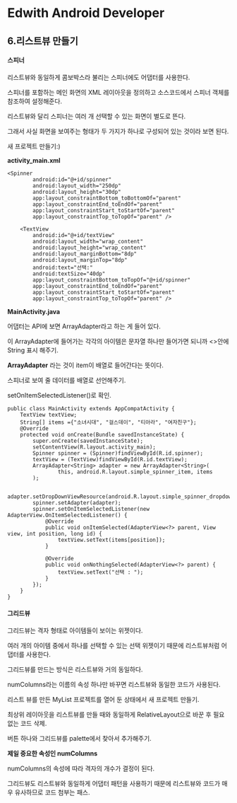 # Edwith Android Developer 

## 6.리스트뷰 만들기

#### 스피너

리스트뷰와 동일하게 콤보박스라 불리는 스피너에도 어댑터를 사용한다.

스피너를 포함하는 메인 화면의 XML 레이아웃을 정의하고 소스코드에서 스피너 객체를 참조하여 설정해준다.

리스트뷰와 달리 스피너는 여러 개 선택할 수 있는 화면이 별도로 뜬다.

그래서 사실 화면을 보여주는 형태가 두 가지가 하나로 구성되어 있는 것이라 보면 된다.

새 프로젝트 만들기:)

**activity_main.xml**

```
<Spinner
        android:id="@+id/spinner"
        android:layout_width="250dp"
        android:layout_height="30dp"
        app:layout_constraintBottom_toBottomOf="parent"
        app:layout_constraintEnd_toEndOf="parent"
        app:layout_constraintStart_toStartOf="parent"
        app:layout_constraintTop_toTopOf="parent" />

    <TextView
        android:id="@+id/textView"
        android:layout_width="wrap_content"
        android:layout_height="wrap_content"
        android:layout_marginBottom="8dp"
        android:layout_marginTop="8dp"
        android:text="선택:"
        android:textSize="40dp"
        app:layout_constraintBottom_toTopOf="@+id/spinner"
        app:layout_constraintEnd_toEndOf="parent"
        app:layout_constraintStart_toStartOf="parent"
        app:layout_constraintTop_toTopOf="parent" />
```

**MainActivity.java**

어댑터는 API에 보면 ArrayAdapter라고 하는 게 들어 있다.

이 ArrayAdapter에 들어가는 각각의 아이템은 문자열 하나만 들어가면 되니까 <>안에 String  표시 해주기.

**ArrayAdapter** 라는 것이 item이 배열로 들어간다는 뜻이다.

스피너로 보여 줄 데이터를 배열로 선언해주기.

setOnItemSelectedListener()로 확인.

```
public class MainActivity extends AppCompatActivity {
    TextView textView;
    String[] items ={"소녀시대", "걸스데이", "티아라", "여자친구"};
    @Override
    protected void onCreate(Bundle savedInstanceState) {
        super.onCreate(savedInstanceState);
        setContentView(R.layout.activity_main);
        Spinner spinner = (Spinner)findViewById(R.id.spinner);
        textView = (TextView)findViewById(R.id.textView);
        ArrayAdapter<String> adapter = new ArrayAdapter<String>(
                this, android.R.layout.simple_spinner_item, items
        );

        adapter.setDropDownViewResource(android.R.layout.simple_spinner_dropdown_item);
        spinner.setAdapter(adapter);
        spinner.setOnItemSelectedListener(new AdapterView.OnItemSelectedListener() {
            @Override
            public void onItemSelected(AdapterView<?> parent, View view, int position, long id) {
                textView.setText(items[position]);
            }

            @Override
            public void onNothingSelected(AdapterView<?> parent) {
                textView.setText("선택 : ");
            }
        });
    }
}

```

#### 그리드뷰

그리드뷰는 격자 형태로 아이템들이 보이는 위젯이다.

여러 개의 아이템 중에서 하나를 선택할 수 있는 선택 위젯이기 때문에 리스트뷰처럼 어댑터를 사용한다.

그리드뷰를 만드는 방식은 리스트뷰와 거의 동일하다.

numColumns라는 이름의 속성 하나만 바꾸면 리스트뷰와 동일한 코드가 사용된다.

리스트 뷰를 만든 MyList 프로젝트를 열어 둔 상태에서 새 프로젝트 만들기.

최상위 레이아웃을 리스트뷰를 만들 때와 동일하게 RelativeLayout으로 바꾼 후 필요 없는 코드 삭제.

버튼 하나와 그리드뷰를 palette에서 찾아서 추가해주기.

**제일 중요한 속성인 numColumns**

numColumns의 속성에 따라 격자의 개수가 결정이 된다.

그리드뷰도 리스트뷰와 동일하게 어댑터 패턴을 사용하기 때문에 리스트뷰와 코드가 매우 유사하므로 코드 첨부는 패스.





